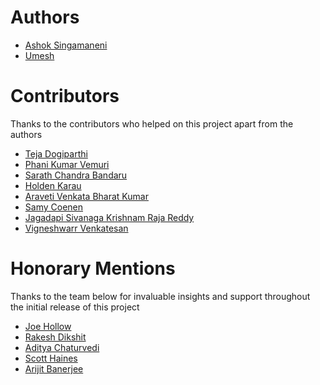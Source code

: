 # Authors
* [Ashok Singamaneni](https://www.linkedin.com/in/ashok-singamaneni-193b1a32/)
* [Umesh](https://github.com/Umeshsp22)

# Contributors
Thanks to the contributors who helped on this project apart from the authors
* [Teja Dogiparthi](https://github.com/Tejadogiparthi)
* [Phani Kumar Vemuri](https://www.linkedin.com/in/vemuriphani/)
* [Sarath Chandra Bandaru](https://www.linkedin.com/in/sarath-chandra-bandaru/)
* [Holden Karau](https://www.linkedin.com/in/holdenkarau/)
* [Araveti Venkata Bharat Kumar](https://www.linkedin.com/in/bharat-kumar-araveti/)
* [Samy Coenen](https://github.com/SamyCoenen)
* [Jagadapi Sivanaga Krishnam Raja Reddy](www.linkedin.com/in/jskrajareddy/)
* [Vigneshwarr Venkatesan](https://www.linkedin.com/in/vignesh15)

# Honorary Mentions
Thanks to the team below for invaluable insights and support throughout the initial release of this project

* [Joe Hollow](https://www.linkedin.com/in/joe-hollow-23088b1/)
* [Rakesh Dikshit](https://www.linkedin.com/in/rakesh-dikshit-867209b/)
* [Aditya Chaturvedi](https://www.linkedin.com/in/chaturvediaditya/)
* [Scott Haines](https://www.linkedin.com/in/scotthaines/)
* [Arijit Banerjee](https://www.linkedin.com/in/massborn/)
